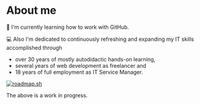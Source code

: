 # About me



🦤 I'm currently learning how to work with GitHub.

💻 Also I'm dedicated to continuously refreshing and expanding my IT skills accomplished through
 - over 30 years of mostly autodidactic hands-on learning,
 - several years of web development as freelancer and
 - 18 years of full employment as IT Service Manager.

[![roadmap.sh](https://roadmap.sh/card/wide/670c1bf1791f57dd60aa2577?variant=dark)](https://roadmap.sh)

The above is a work in progress.
